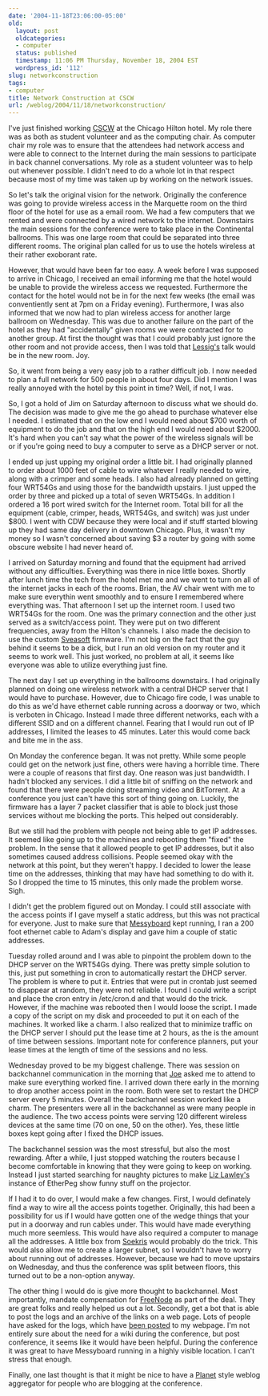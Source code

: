 ```yaml
---
date: '2004-11-18T23:06:00-05:00'
old:
  layout: post
  oldcategories:
  - computer
  status: published
  timestamp: 11:06 PM Thursday, November 18, 2004 EST
  wordpress_id: '112'
slug: networkconstruction
tags:
- computer
title: Network Construction at CSCW
url: /weblog/2004/11/18/networkconstruction/
---
```


I've just finished working [CSCW](http://www.acm.org/cscw2004/) at
the Chicago Hilton hotel.  My role there was as both as student volunteer and
as the computing chair.  As computer chair my role was to ensure that the
attendees had network access and were able to connect to the Internet during
the main sessions to participate in back channel conversations.  My role as
a student volunteer was to help out whenever possible.  I didn't need to do
a whole lot in that respect because most of my time was taken up by working on
the network issues.






So let's talk the original vision for the network.  Originally the conference
was going to provide wireless access in the Marquette room on the third floor
of the hotel for use as a email room.  We had a few computers that we rented
and were connected by a wired network to the internet.  Downstairs the main
sessions for the conference were to take place in the Continental ballrooms.
This was one large room that could be separated into three different rooms.
The original plan called for us to use the hotels wireless at their rather
exoborant rate.






However, that would have been far too easy.  A week before I was supposed to
arrive in Chicago, I received an email informing me that the hotel would be
unable to provide the wireless access we requested.  Furthermore the contact
for the hotel would not be in for the next few weeks (the email was
conventiently sent at 7pm on a Friday evening).  Furthermore,  I was also
informed that we now had to plan wireless access for another large ballroom
on Wednesday.  This was due to another failure on the part of the hotel as
they had "accidentally" given rooms we were contracted for to another group.
At first the thought was that I could probably just ignore the other room
and not provide access, then I was told that [Lessig's](http://www.lessig.org/)
talk would be in the new room.  Joy.






So, it went from being a very easy job to a rather difficult job.  I now needed
to plan a full network for 500 people in about four days.  Did I
mention I was really annoyed with the hotel by this point in time?
Well, if not, I was.






So, I got a hold of Jim on Saturday afternoon to discuss what we
should do.  The decision was made to give me the go ahead to purchase
whatever else I needed.  I estimated that on the low end I would need
about $700 worth of equipment to do the job and that on the high end I
would need about $2000.  It's hard when you can't say what the power
of the wireless signals will be or if you're going need to buy a
computer to serve as a DHCP server or not.






I ended up just upping my original order a little bit.  I had
originally planned to order about 1000 feet of cable to wire whatever
I really needed to wire, along with a crimper and some heads.  I also
had already planned on getting four WRT54Gs and using those for the
bandwidth upstairs.  I just upped the order by three and picked up a
total of seven WRT54Gs.  In addition I ordered a 16 port wired switch
for the Internet room.  Total bill for all the equipment (cable,
crimper, heads, WRT54Gs, and switch) was just under $800.  I went with
CDW because they were local and if stuff started blowing up they had
same day delivery in downtown Chicago.  Plus, it wasn't my money so I
wasn't concerned about saving $3 a router by going with some obscure
website I had never heard of.






I arrived on Saturday morning and found that the equipment had arrived
without any difficulties.  Everything was there in nice little boxes.
Shortly after lunch time the tech from the hotel met me and we went to
turn on all of the internet jacks in each of the rooms.  Brian, the AV
chair went with me to make sure everythin went smoothly and to ensure
I remembered where everything was.  That afternoon I set up the
internet room.  I used two WRT54Gs for the room.  One was the primary
connection and the other just served as a switch/access point.  They
were put on two different frequencies, away from the Hilton's
channels.  I also made the decision to use the custom [Sveasoft](http://www.sveasoft.com/) firmware.  I'm not big on
the fact that the guy behind it seems to be a dick, but I run an old
version on my router and it seems to work well.  This just worked, no problem at all, it seems like everyone
was able to utilize everything just fine.






The next day I set up everything in the ballrooms downstairs.  I had
originally planned on doing one wireless network with a central DHCP
server that I would have to purchase.  However, due to Chicago fire
code, I was unable to do this as we'd have ethernet cable running
across a doorway or two, which is verboten in Chicago.  Instead I made
three different networks, each with a different SSID and on a
different channel.  Fearing that I would run out of IP addresses, I
limited the leases to 45 minutes.  Later this would come back and bite
me in the ass.






On Monday the conference began.  It was not pretty.  While some people
could get on the network just fine, others were having a horrible
time.  There were a couple of reasons that first day.  One reason was
just bandwidth.  I hadn't blocked any services.  I did a little bit of
sniffing on the network and found that there were people doing
streaming video and BitTorrent.  At a conference you just can't have
this sort of thing going on.  Luckily, the firmware has a layer 7
packet classifier that is able to block just those services without me
blocking the ports.  This helped out considerably.






But we still had the problem with people not being able to get IP
addresses.  It seemed like going up to the machines and rebooting them
"fixed" the problem.  In the sense that it allowed people to get IP
addresses, but it also sometimes caused address collisions.  People
seemed okay with the network at this point, but they weren't happy.  I
decided to lower the lease time on the addresses, thinking that may
have had something to do with it.  So I dropped the time to 15
minutes, this only made the problem worse.  Sigh.






I didn't get the problem figured out on Monday.  I could still
associate with the access points if I gave myself a static address,
but this was not practical for everyone.  Just to make sure that [Messyboard](http://www.messyboard.org/) kept running, I ran a
200 foot ethernet cable to Adam's display and gave him a couple of
static addresses.






Tuesday rolled around and I was able to pinpoint the problem down to
the DHCP server on the WRT54Gs dying.  There was pretty simple
solution to this, just put something in cron to automatically restart
the DHCP server.  The problem is where to put it.  Entries that were
put in crontab just seemed to disappear at random, they were not
reliable.  I found I could write a script and place the cron entry in
/etc/cron.d and that would do the trick.  However, if the machine was
rebooted then I would loose the script.  I made a copy of the script
on my disk and proceeded to put it on each of the machines.  It
worked like a charm.  I also realized that to minimize traffic on the
DHCP server I should put the lease time at 2 hours, as the is the
amount of time between sessions.  Important note for conference
planners, put your lease times at the length of time of the sessions
and no less.






Wednesday proved to be my biggest challenge.  There was session on
backchannel communication in the morning that [Joe](http://www.interrelativity.net/) asked me to attend to
make sure everything worked fine.  I arrived down there early in the
morning to drop another access point in the room.  Both were set to
restart the DHCP server every 5 minutes.  Overall the backchannel
session worked like a charm.  The presenters were all in the
backchannel as were many people in the audience.  The two access
points were serving 120 different wireless devices at the same time
(70 on one, 50 on the other).  Yes, these little boxes kept going
after I fixed the DHCP issues.






The backchannel session was the most stressful, but also the most
rewarding.  After a while, I just stopped watching the routers because
I become comfortable in knowing that they were going to keep on
working.  Instead I just started searching for naughty pictures to
make [Liz Lawley's](http://mamamusings.net/) instance of
EtherPeg show funny stuff on the projector.






If I had it to do over, I would make a few changes.  First, I would
definately find a way to wire all the access points together.
Originally, this had been a possibility for us if I would have gotten
one of the wedge things that your put in a doorway and run cables
under.  This would have made everything much more seemless.  This
would have also required a computer to manage all the addresses.  A
little box from [Soekris](http://www.soekris.com/) would
probably do the trick.  This would also allow me to create a larger
subnet, so I wouldn't have to worry about running out of addresses.
However, because we had to move upstairs on Wednesday, and thus the
conference was split between floors, this turned out to be a
non-option anyway.






The other thing I would do is give more thought to backchannel.  Most
importantly, mandate compensation for [FreeNode](http://www.freenode.net/) as part of the deal.
They are great folks and really helped us out a lot.  Secondly, get a
bot that is able to post the logs and an archive of the links on a web
page.  Lots of people have asked for the logs, which have [been posted](http://patrick.wagstrom.net/research/cscw/) to
my webpage.  I'm not entirely sure about the need for a wiki during
the conference, but post conference, it seems like it would have been
helpful.  During the conference it was great to have Messyboard
running in a highly visible location.  I can't stress that enough.






Finally, one last thought is that it might be nice to have a [Planet](http://planetplanet.org/) style weblog aggregator for
people who are blogging at the conference.
